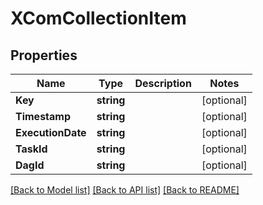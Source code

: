 # XComCollectionItem

## Properties

Name | Type | Description | Notes
------------ | ------------- | ------------- | -------------
**Key** | **string** |  | [optional] 
**Timestamp** | **string** |  | [optional] 
**ExecutionDate** | **string** |  | [optional] 
**TaskId** | **string** |  | [optional] 
**DagId** | **string** |  | [optional] 

[[Back to Model list]](../README.md#documentation-for-models) [[Back to API list]](../README.md#documentation-for-api-endpoints) [[Back to README]](../README.md)


